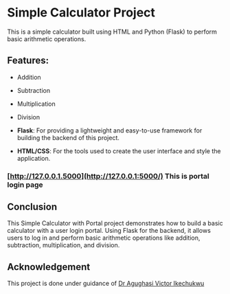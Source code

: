 # Simple Calculator Project

This is a simple calculator built using HTML and Python (Flask) to perform basic arithmetic operations.

## Features:
- Addition
- Subtraction
- Multiplication
- Division

- **Flask**: For providing a lightweight and easy-to-use framework for building the backend of this project.
- **HTML/CSS**: For the tools used to create the user interface and style the application.
  
### [http://127.0.0.1.5000](http://127.0.0.1:5000/) This is portal login page

## Conclusion
This Simple Calculator with Portal project demonstrates how to build a basic calculator with a user login portal. Using Flask for the backend, it allows users to log in and perform basic arithmetic operations like addition, subtraction, multiplication, and division.

## Acknowledgement
This project is done under guidance of [Dr Agughasi Victor Ikechukwu](Victor-Ikechukwu)

